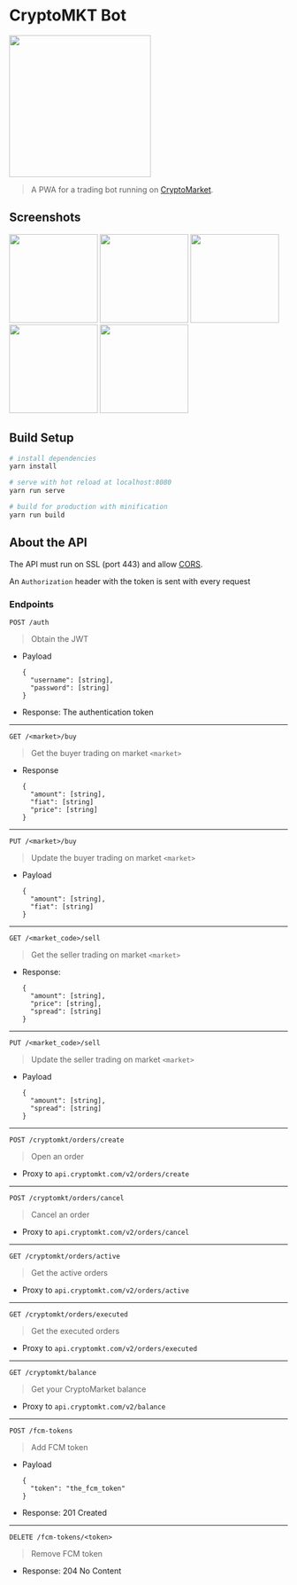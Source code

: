 # CryptoMKT Bot

<img src="https://cryptomktbot.netlify.com/img/icons/android-chrome-512x512.png" label="icon" width="256px">

> A PWA for a trading bot running on [CryptoMarket](https://www.cryptomkt.com).

## Screenshots

<a href="https://user-images.githubusercontent.com/6851095/56870765-e367b880-69ea-11e9-9588-c77f1e4ad266.png"><img src="https://user-images.githubusercontent.com/6851095/56870765-e367b880-69ea-11e9-9588-c77f1e4ad266.png" width="160px"></a>
<a href="https://user-images.githubusercontent.com/6851095/56870766-e4004f00-69ea-11e9-8985-7e6807987821.png"><img src="https://user-images.githubusercontent.com/6851095/56870766-e4004f00-69ea-11e9-8985-7e6807987821.png" width="160px"></a>
<a href="https://user-images.githubusercontent.com/6851095/56870767-e4004f00-69ea-11e9-858a-57f0eb727dc9.png"><img src="https://user-images.githubusercontent.com/6851095/56870767-e4004f00-69ea-11e9-858a-57f0eb727dc9.png" width="160px"></a>
<a href="https://user-images.githubusercontent.com/6851095/56870768-e4004f00-69ea-11e9-8093-db14ecde373f.png"><img src="https://user-images.githubusercontent.com/6851095/56870768-e4004f00-69ea-11e9-8093-db14ecde373f.png" width="160px"></a>
<a href="https://user-images.githubusercontent.com/6851095/56870769-e4004f00-69ea-11e9-9846-9621f71b2623.png"><img src="https://user-images.githubusercontent.com/6851095/56870769-e4004f00-69ea-11e9-9846-9621f71b2623.png" width="160px"></a>

## Build Setup

```bash
# install dependencies
yarn install

# serve with hot reload at localhost:8080
yarn run serve

# build for production with minification
yarn run build
```

## About the API

The API must run on SSL (port 443) and allow [CORS](https://en.wikipedia.org/wiki/Cross-origin_resource_sharing).

An `Authorization` header with the token is sent with every request

### Endpoints

`POST /auth`

> Obtain the JWT

- Payload
  ```
  {
    "username": [string],
    "password": [string]
  }
  ```
- Response: The authentication token

---

`GET /<market>/buy`

> Get the buyer trading on market `<market>`

- Response
  ```
  {
    "amount": [string],
    "fiat": [string]
    "price": [string]
  }
  ```

---

`PUT /<market>/buy`

> Update the buyer trading on market `<market>`

- Payload
  ```
  {
    "amount": [string],
    "fiat": [string]
  }
  ```

---

`GET /<market_code>/sell`

> Get the seller trading on market `<market>`

- Response:
  ```
  {
    "amount": [string],
    "price": [string],
    "spread": [string]
  }
  ```

---

`PUT /<market_code>/sell`

> Update the seller trading on market `<market>`

- Payload
  ```
  {
    "amount": [string],
    "spread": [string]
  }
  ```

---

`POST /cryptomkt/orders/create`

> Open an order

- Proxy to `api.cryptomkt.com/v2/orders/create`

---

`POST /cryptomkt/orders/cancel`

> Cancel an order

- Proxy to `api.cryptomkt.com/v2/orders/cancel`

---

`GET /cryptomkt/orders/active`

> Get the active orders

- Proxy to `api.cryptomkt.com/v2/orders/active`

---

`GET /cryptomkt/orders/executed`

> Get the executed orders

- Proxy to `api.cryptomkt.com/v2/orders/executed`

---

`GET /cryptomkt/balance`

> Get your CryptoMarket balance

- Proxy to `api.cryptomkt.com/v2/balance`

---

`POST /fcm-tokens`

> Add FCM token

- Payload
  ```
  {
    "token": "the_fcm_token"
  }
  ```
- Response: 201 Created

---

`DELETE /fcm-tokens/<token>`

> Remove FCM token

- Response: 204 No Content

